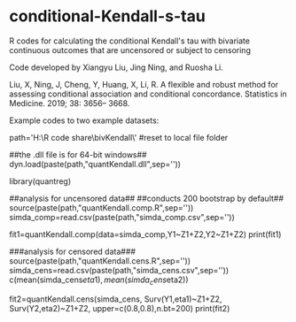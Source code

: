 # conditional-Kendall-s-tau
R codes for calculating the conditional Kendall's tau with bivariate continuous outcomes that are uncensored or subject to censoring

Code developed by Xiangyu Liu, Jing Ning, and Ruosha Li.

Liu, X, Ning, J, Cheng, Y, Huang, X, Li, R. A flexible and robust method for assessing conditional association and conditional concordance. Statistics in Medicine. 2019; 38: 3656– 3668.

Example codes to two example datasets:

path='H:\\R code share\\bivKendall\\'  #reset to local file folder

##the .dll file is for 64-bit windows##
dyn.load(paste(path,"quantKendall.dll",sep=''))

library(quantreg)

##analysis for uncensored data##
##conducts 200 bootstrap by default##
source(paste(path,"quantKendall.comp.R",sep=''))
simda_comp=read.csv(paste(path,"simda_comp.csv",sep=''))

fit1=quantKendall.comp(data=simda_comp,Y1~Z1+Z2,Y2~Z1+Z2)
print(fit1)

###analysis for censored data###
source(paste(path,"quantKendall.cens.R",sep=''))
simda_cens=read.csv(paste(path,"simda_cens.csv",sep=''))
c(mean(simda_cens$eta1),mean(simda_cens$eta2))

fit2=quantKendall.cens(simda_cens, Surv(Y1,eta1)~Z1+Z2, Surv(Y2,eta2)~Z1+Z2, upper=c(0.8,0.8),n.bt=200)
print(fit2)
